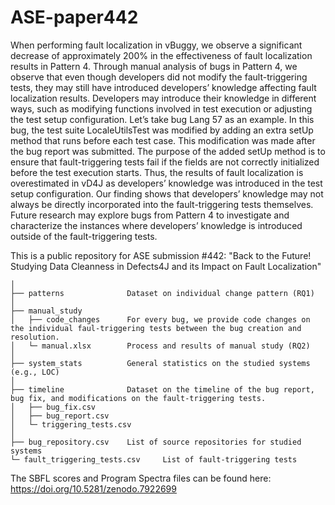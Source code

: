 # ASE-paper442
When performing fault localization in vBuggy, we observe a significant decrease of approximately 200% in the effectiveness of fault localization results in Pattern 4. Through manual analysis of bugs in Pattern 4, we observe that even though developers did not modify the fault-triggering tests, they may still have introduced developers’ knowledge affecting fault localization results. Developers may introduce their knowledge in different ways, such as modifying functions involved in test execution or adjusting the test setup configuration. Let’s take bug Lang 57 as an example. In this bug, the test suite LocaleUtilsTest was modified by adding an extra setUp method that runs before each test case. This modification was made after the bug report was submitted. The purpose of the added setUp method is to ensure that fault-triggering tests fail if the fields are not correctly initialized before the test execution starts. Thus, the results of fault localization is overestimated in vD4J as developers’ knowledge was introduced in the test setup configuration. Our finding shows that developers’ knowledge may not always be directly incorporated into the fault-triggering tests themselves. Future research may explore bugs from Pattern 4 to investigate and characterize the instances where developers’ knowledge is introduced outside of the fault-triggering tests.

This is a public repository for ASE submission #442: "Back to the Future! Studying Data Cleanness in Defects4J and its Impact on Fault Localization"

```
│
├── patterns              Dataset on individual change pattern (RQ1)
│  
├── manual_study
│   ├── code_changes      For every bug, we provide code changes on the individual faul-triggering tests between the bug creation and resolution.
│   └─ manual.xlsx        Process and results of manual study (RQ2)
│  
├── system_stats          General statistics on the studied systems (e.g., LOC)
│  
├── timeline              Dataset on the timeline of the bug report, bug fix, and modifications on the fault-triggering tests.
│   ├── bug_fix.csv			  
│   ├── bug_report.csv			
│   └─ triggering_tests.csv 
│ 
├── bug_repository.csv    List of source repositories for studied systems
└─ fault_triggering_tests.csv     List of fault-triggering tests
```
The SBFL scores and Program Spectra files can be found here: https://doi.org/10.5281/zenodo.7922699
